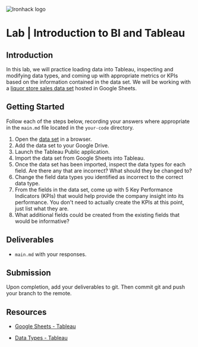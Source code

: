 ![Ironhack logo](https://i.imgur.com/1QgrNNw.png)

# Lab | Introduction to BI and Tableau

## Introduction

In this lab, we will practice loading data into Tableau, inspecting and modifying data types, and coming up with appropriate metrics or KPIs based on the information contained in the data set. We will be working with a [liquor store sales data set](https://docs.google.com/spreadsheets/d/1pQ2VFsuuwLqBstYYTY3fcZY32WLigw3Pzxnikkce6IA/edit?usp=sharing) hosted in Google Sheets.

## Getting Started

Follow each of the steps below, recording your answers where appropriate in the `main.md` file located in the `your-code` directory.

1. Open the [data set](https://docs.google.com/spreadsheets/d/1pQ2VFsuuwLqBstYYTY3fcZY32WLigw3Pzxnikkce6IA/edit?usp=sharing) in a browser.
2. Add the data set to your Google Drive.
3. Launch the Tableau Public application.
4. Import the data set from Google Sheets into Tableau.
5. Once the data set has been imported, inspect the data types for each field. Are there any that are incorrect? What should they be changed to?
6. Change the field data types you identified as incorrect to the correct data type.
7. From the fields in the data set, come up with 5 Key Performance Indicators (KPIs) that would help provide the company insight into its performance. You don't need to actually create the KPIs at this point, just list what they are.
8. What additional fields could be created from the existing fields that would be informative?

## Deliverables

- `main.md` with your responses.

## Submission

Upon completion, add your deliverables to git. Then commit git and push your branch to the remote.

## Resources

- [Google Sheets - Tableau](https://onlinehelp.tableau.com/current/pro/desktop/en-us/examples_googlesheets.htm)

- [Data Types - Tableau](https://onlinehelp.tableau.com/current/pro/desktop/en-us/datafields_typesandroles_datatypes.htm)